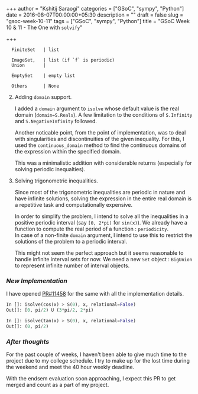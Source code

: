 +++
author = "Kshitij Saraogi"
categories = ["GSoC", "sympy", "Python"]
date = 2016-08-07T00:00:00+05:30
description = ""
draft = false
slug = "gsoc-week-10-11"
tags = ["GSoC", "sympy", "Python"]
title = "GSoC Week 10 & 11 - The One with `solvify`"

+++


      FiniteSet   | list

      ImageSet,   | list (if `f` is periodic)
      Union       |

      EmptySet    | empty list

      Others      | None
   


2. Adding `domain` support.  
    
    I added a `domain` argument to `isolve` whose default value is the real domain (`domain=S.Reals`).
    A few limitation to the conditions of `S.Infinity` and `S.NegativeInfinity` followed.
    
    Another noticable point, from the point of implementation, was to deal with singularities and discontinuities of the given inequality.
    For this, I used the `continuous_domain` method to find the continuous domains of the expression within the specified domain.    
    
    This was a minimalistic addition with considerable returns (especially for solving periodic inequalties).

3. Solving trigonometric inequalities.
    
    Since most of the trigonometric inequalities are periodic in nature and have infinite solutions, 
    solving the expression in the entire real domain is a repetitive task and computationally expensive.

    In order to simplify the problem, I intend to solve all the inequalities in a positive periodic interval (say `[0, 2*pi)` for `sin(x)`).
    We already have a function to compute the real period of a function : `periodicity`.  
    In case of a non-finite `domain` argument, I intend to use this to restrict the solutions of the problem to a periodic interval.

    This might not seem the perfect approach but it seems reasonable to handle infinite interval sets for now.
    We need a new `Set` object : `BigUnion` to represent infinite number of interval objects.


 
### *New Implementation*

I have opened [PR#11458](https://github.com/sympy/sympy/pull/11458) for the same with all the implementation details.

```python
In []: isolve(cos(x) > S(0), x, relational=False)
Out[]: [0, pi/2) U (3*pi/2, 2*pi)

In []: isolve(tan(x) > S(0), x, relational=False)
Out[]: (0, pi/2)
```

### *After thoughts*

For the past couple of weeks, I haven't been able to give much time to the project due to my college schedule.
I try to make up for the lost time during the weekend and meet the 40 hour weekly deadline.

With the endsem evaluation soon approaching, I expect this PR to get merged and count as a part of my project.
